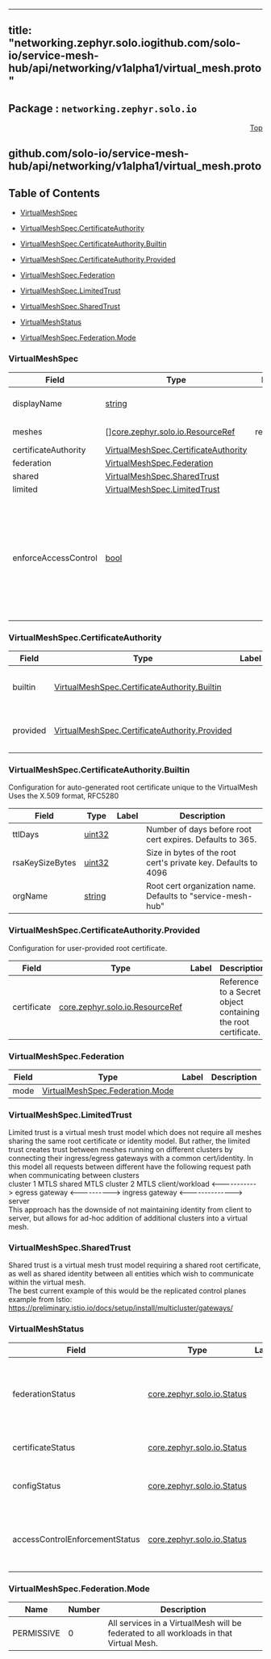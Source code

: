 
---
title: "networking.zephyr.solo.iogithub.com/solo-io/service-mesh-hub/api/networking/v1alpha1/virtual_mesh.proto"
---

## Package : `networking.zephyr.solo.io`



<a name="top"></a>

<a name="API Reference for github.com/solo-io/service-mesh-hub/api/networking/v1alpha1/virtual_mesh.proto"></a>
<p align="right"><a href="#top">Top</a></p>

## github.com/solo-io/service-mesh-hub/api/networking/v1alpha1/virtual_mesh.proto


## Table of Contents
  - [VirtualMeshSpec](#networking.zephyr.solo.io.VirtualMeshSpec)
  - [VirtualMeshSpec.CertificateAuthority](#networking.zephyr.solo.io.VirtualMeshSpec.CertificateAuthority)
  - [VirtualMeshSpec.CertificateAuthority.Builtin](#networking.zephyr.solo.io.VirtualMeshSpec.CertificateAuthority.Builtin)
  - [VirtualMeshSpec.CertificateAuthority.Provided](#networking.zephyr.solo.io.VirtualMeshSpec.CertificateAuthority.Provided)
  - [VirtualMeshSpec.Federation](#networking.zephyr.solo.io.VirtualMeshSpec.Federation)
  - [VirtualMeshSpec.LimitedTrust](#networking.zephyr.solo.io.VirtualMeshSpec.LimitedTrust)
  - [VirtualMeshSpec.SharedTrust](#networking.zephyr.solo.io.VirtualMeshSpec.SharedTrust)
  - [VirtualMeshStatus](#networking.zephyr.solo.io.VirtualMeshStatus)

  - [VirtualMeshSpec.Federation.Mode](#networking.zephyr.solo.io.VirtualMeshSpec.Federation.Mode)






<a name="networking.zephyr.solo.io.VirtualMeshSpec"></a>

### VirtualMeshSpec



| Field | Type | Label | Description |
| ----- | ---- | ----- | ----------- |
| displayName | [string](#string) |  | User-provided display name for the virtual mesh. |
| meshes | [][core.zephyr.solo.io.ResourceRef](#core.zephyr.solo.io.ResourceRef) | repeated | The meshes contained in this virtual mesh. |
| certificateAuthority | [VirtualMeshSpec.CertificateAuthority](#networking.zephyr.solo.io.VirtualMeshSpec.CertificateAuthority) |  |  |
| federation | [VirtualMeshSpec.Federation](#networking.zephyr.solo.io.VirtualMeshSpec.Federation) |  |  |
| shared | [VirtualMeshSpec.SharedTrust](#networking.zephyr.solo.io.VirtualMeshSpec.SharedTrust) |  |  |
| limited | [VirtualMeshSpec.LimitedTrust](#networking.zephyr.solo.io.VirtualMeshSpec.LimitedTrust) |  |  |
| enforceAccessControl | [bool](#bool) |  | If true, by default disallow traffic to all Services in the VirtualMesh unless explicitly allowed through AccessControlPolicies. If false, by default allow traffic to all Services in the VirtualMesh. Defaults to false when not set. |






<a name="networking.zephyr.solo.io.VirtualMeshSpec.CertificateAuthority"></a>

### VirtualMeshSpec.CertificateAuthority



| Field | Type | Label | Description |
| ----- | ---- | ----- | ----------- |
| builtin | [VirtualMeshSpec.CertificateAuthority.Builtin](#networking.zephyr.solo.io.VirtualMeshSpec.CertificateAuthority.Builtin) |  | Use auto-generated root certificate. |
| provided | [VirtualMeshSpec.CertificateAuthority.Provided](#networking.zephyr.solo.io.VirtualMeshSpec.CertificateAuthority.Provided) |  | Use user-provided root certificate. |






<a name="networking.zephyr.solo.io.VirtualMeshSpec.CertificateAuthority.Builtin"></a>

### VirtualMeshSpec.CertificateAuthority.Builtin
Configuration for auto-generated root certificate unique to the VirtualMesh Uses the X.509 format, RFC5280


| Field | Type | Label | Description |
| ----- | ---- | ----- | ----------- |
| ttlDays | [uint32](#uint32) |  | Number of days before root cert expires. Defaults to 365. |
| rsaKeySizeBytes | [uint32](#uint32) |  | Size in bytes of the root cert's private key. Defaults to 4096 |
| orgName | [string](#string) |  | Root cert organization name. Defaults to "service-mesh-hub" |






<a name="networking.zephyr.solo.io.VirtualMeshSpec.CertificateAuthority.Provided"></a>

### VirtualMeshSpec.CertificateAuthority.Provided
Configuration for user-provided root certificate.


| Field | Type | Label | Description |
| ----- | ---- | ----- | ----------- |
| certificate | [core.zephyr.solo.io.ResourceRef](#core.zephyr.solo.io.ResourceRef) |  | Reference to a Secret object containing the root certificate. |






<a name="networking.zephyr.solo.io.VirtualMeshSpec.Federation"></a>

### VirtualMeshSpec.Federation



| Field | Type | Label | Description |
| ----- | ---- | ----- | ----------- |
| mode | [VirtualMeshSpec.Federation.Mode](#networking.zephyr.solo.io.VirtualMeshSpec.Federation.Mode) |  |  |






<a name="networking.zephyr.solo.io.VirtualMeshSpec.LimitedTrust"></a>

### VirtualMeshSpec.LimitedTrust
Limited trust is a virtual mesh trust model which does not require all meshes sharing the same root certificate or identity model. But rather, the limited trust creates trust between meshes running on different clusters by connecting their ingress/egress gateways with a common cert/identity. In this model all requests between different have the following request path when communicating between clusters<br>cluster 1 MTLS               shared MTLS                  cluster 2 MTLS client/workload <-----------> egress gateway <----------> ingress gateway <--------------> server<br>This approach has the downside of not maintaining identity from client to server, but allows for ad-hoc addition of additional clusters into a virtual mesh.






<a name="networking.zephyr.solo.io.VirtualMeshSpec.SharedTrust"></a>

### VirtualMeshSpec.SharedTrust
Shared trust is a virtual mesh trust model requiring a shared root certificate, as well as shared identity between all entities which wish to communicate within the virtual mesh.<br>The best current example of this would be the replicated control planes example from Istio: https://preliminary.istio.io/docs/setup/install/multicluster/gateways/






<a name="networking.zephyr.solo.io.VirtualMeshStatus"></a>

### VirtualMeshStatus



| Field | Type | Label | Description |
| ----- | ---- | ----- | ----------- |
| federationStatus | [core.zephyr.solo.io.Status](#core.zephyr.solo.io.Status) |  | Status of the process writing federation decision metadata onto MeshServices. |
| certificateStatus | [core.zephyr.solo.io.Status](#core.zephyr.solo.io.Status) |  | Status of the process signing CSRs. |
| configStatus | [core.zephyr.solo.io.Status](#core.zephyr.solo.io.Status) |  | Overall validation status of this VirtualMesh. |
| accessControlEnforcementStatus | [core.zephyr.solo.io.Status](#core.zephyr.solo.io.Status) |  | Status of ensuring that access control is enforced within this VirtualMesh. |





 <!-- end messages -->


<a name="networking.zephyr.solo.io.VirtualMeshSpec.Federation.Mode"></a>

### VirtualMeshSpec.Federation.Mode


| Name | Number | Description |
| ---- | ------ | ----------- |
| PERMISSIVE | 0 | All services in a VirtualMesh will be federated to all workloads in that Virtual Mesh. |


 <!-- end enums -->

 <!-- end HasExtensions -->

 <!-- end services -->

